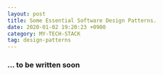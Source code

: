 ```yaml
---
layout: post
title: Some Essential Software Design Patterns.
date: 2020-01-02 19:20:23 +0900
category: MY-TECH-STACK
tag: design-patterns
---
```


### ... to be written soon